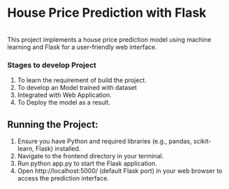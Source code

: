 
<h1>House Price Prediction with Flask</h1>

<br>
This project implements a house price prediction model using machine learning and Flask for a user-friendly web interface.
<div>
  <h3>Stages to develop Project</h3>
  <ol>
    <li>To learn the requirement of build the project.</li>
    <li>To develop an Model trained with dataset</li>
     <li> Integrated with Web Application.</li> 
     <li>To Deploy the model as a result.</li> 
  </ol>
  <div>
    <h2>Running the Project:</h2>
    <ol>
      <li>Ensure you have Python and required libraries (e.g., pandas, scikit-learn, Flask) installed.</li>
      <li>Navigate to the frontend directory in your terminal.</li>
      <li>Run python app.py to start the Flask application.</li>
      <li>Open http://localhost:5000/ (default Flask port) in your web browser to access the prediction interface.</li>
   </ol>
  </div>
</div>
